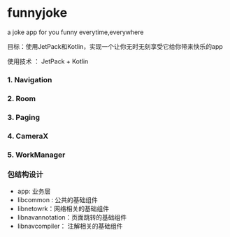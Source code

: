 # funnyjoke
a joke app for you funny everytime,everywhere

目标：使用JetPack和Kotlin，实现一个让你无时无刻享受它给你带来快乐的app

使用技术 ： JetPack + Kotlin

### 1. Navigation
### 2. Room
### 3. Paging
### 4. CameraX
### 5. WorkManager

### 包结构设计

- app: 业务层
- libcommon : 公共的基础组件
- libnetowrk：网络相关的基础组件
- libnavannotation：页面跳转的基础组件
- libnavcompiler： 注解相关的基础组件